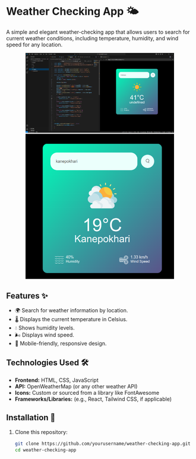 # Weather Checking App 🌤️

A simple and elegant weather-checking app that allows users to search for current weather conditions, including temperature, humidity, and wind speed for any location.

<p align="center">
  <img src="./screenshot/Screenshot%202024-07-27%20182335.png" alt="App Screenshot" width="400">
  <img src="./screenshot/Screenshot%20from%202025-01-11%2017-42-09.png" alt="App Screenshot" width="400">
</p>

## Features ✨

- 🌍 Search for weather information by location.
- 🌡️ Displays the current temperature in Celsius.
- 💧 Shows humidity levels.
- 🌬️ Displays wind speed.
- 📱 Mobile-friendly, responsive design.

## Technologies Used 🛠️

- **Frontend:** HTML, CSS, JavaScript
- **API:** OpenWeatherMap (or any other weather API)
- **Icons:** Custom or sourced from a library like FontAwesome
- **Frameworks/Libraries:** (e.g., React, Tailwind CSS, if applicable)

## Installation 🚀

1. Clone this repository:

   ```bash
   git clone https://github.com/yourusername/weather-checking-app.git
   cd weather-checking-app

